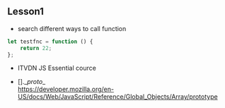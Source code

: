 ## Lesson1

* search different ways to call function
```javascript
let testfnc = function () {
    return 22;
};
```

* ITVDN JS Essential cource

* [].\__proto__  
https://developer.mozilla.org/en-US/docs/Web/JavaScript/Reference/Global_Objects/Array/prototype


 

